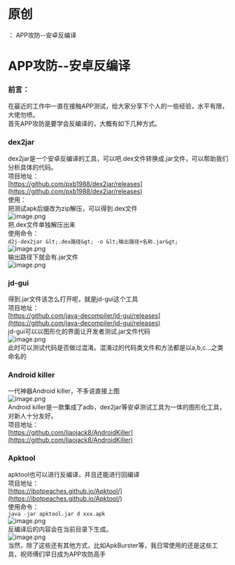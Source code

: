 # 原创
：  APP攻防--安卓反编译

# APP攻防--安卓反编译

### 前言：

在最近的工作中一直在接触APP测试，给大家分享下个人的一些经验，水平有限，大佬勿喷。<br/> 首先APP攻防是要学会反编译的，大概有如下几种方式。

### dex2jar

dex2jar是一个安卓反编译的工具，可以吧.dex文件转换成.jar文件，可以帮助我们分析具体的代码。<br/> 项目地址：<br/> [https://github.com/pxb1988/dex2jar/releases](https://github.com/pxb1988/dex2jar/releases)<br/> 使用：<br/> 把测试apk后缀改为zip解压，可以得到.dex文件<br/> <img alt="image.png" src="https://img-blog.csdnimg.cn/img_convert/c6b6166923f0f094f2c954b913022989.jpeg"/><br/> 把.dex文件单独解压出来<br/> 使用命令：<br/> `d2j-dex2jar &lt;.dex路径&gt; -o &lt;输出路径+名称.jar&gt;`<br/> <img alt="image.png" src="https://img-blog.csdnimg.cn/img_convert/a19b90def186d45dc0086280b28002d4.jpeg"/><br/> 输出路径下就会有.jar文件<br/> <img alt="image.png" src="https://img-blog.csdnimg.cn/img_convert/474bc1106caa517a82acf63d9a826a22.jpeg"/>

### jd-gui

得到.jar文件该怎么打开呢，就是jd-gui这个工具<br/> 项目地址：<br/> [https://github.com/java-decompiler/jd-gui/releases](https://github.com/java-decompiler/jd-gui/releases)<br/> jd-gui可以以图形化的界面让开发者测试.jar文件代码<br/> <img alt="image.png" src="https://img-blog.csdnimg.cn/img_convert/71da913e332020514f5fa03627f8de19.jpeg"/><br/> 此时可以测试代码是否做过混淆。混淆过的代码类文件和方法都是以a,b,c…之类命名的

### Android killer

一代神器Android killer，不多说直接上图<br/> <img alt="image.png" src="https://img-blog.csdnimg.cn/img_convert/9f82307750d63abe99c927a5a01238d8.jpeg"/><br/> Android killer是一款集成了adb，dex2jar等安卓测试工具为一体的图形化工具，对新人十分友好。<br/> 项目地址：<br/> [https://github.com/liaojack8/AndroidKiller](https://github.com/liaojack8/AndroidKiller)

### Apktool

apktool也可以进行反编译，并且还能进行回编译<br/> 项目地址：<br/> [https://ibotpeaches.github.io/Apktool/](https://ibotpeaches.github.io/Apktool/)<br/> 使用命令：<br/> `java -jar apktool.jar d xxx.apk`<br/> <img alt="image.png" src="https://img-blog.csdnimg.cn/img_convert/9e85de4446472f9e6baae8881acca849.jpeg"/><br/> 反编译后的内容会在当前目录下生成。<br/> <img alt="image.png" src="https://img-blog.csdnimg.cn/img_convert/ad8d8a84458e5103498849019499d8b4.jpeg"/><br/> 当然，除了这些还有其他方式，比如ApkBurster等，我日常使用的还是这些工具，祝师傅们早日成为APP攻防高手
